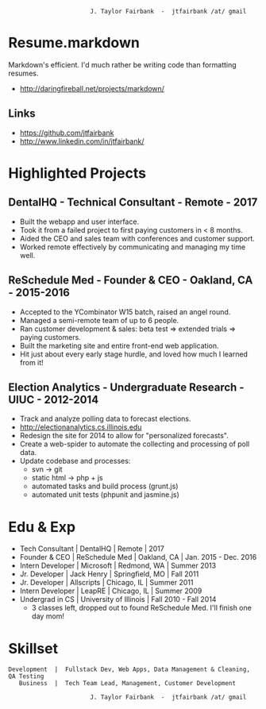                            J. Taylor Fairbank  -  jtfairbank /at/ gmail


Resume.markdown
=================================================================================================
Markdown's efficient.  I'd much rather be writing code than formatting resumes.
  *  http://daringfireball.net/projects/markdown/

Links
------------------------------------------------------------
  * https://github.com/jtfairbank
  * http://www.linkedin.com/in/jtfairbank/


Highlighted Projects
=================================================================================================

DentalHQ - Technical Consultant - Remote - 2017
------------------------------------------------------------
  * Built the webapp and user interface.
  * Took it from a failed project to first paying customers in < 8 months.
  * Aided the CEO and sales team with conferences and customer support.
  * Worked remote effectively by communicating and managing my time well.

ReSchedule Med - Founder & CEO - Oakland, CA - 2015-2016
------------------------------------------------------------
  * Accepted to the YCombinator W15 batch, raised an angel round.
  * Managed a semi-remote team of up to 6 people.
  * Ran customer development & sales: beta test => extended trials => paying customers.
  * Built the marketing site and entire front-end web application.
  * Hit just about every early stage hurdle, and loved how much I learned from it!

Election Analytics - Undergraduate Research - UIUC - 2012-2014
------------------------------------------------------------
  *  Track and analyze polling data to forecast elections.
  *  http://electionanalytics.cs.illinois.edu
  *  Redesign the site for 2014 to allow for "personalized forecasts".
  *  Create a web-spider to automate the collecting and processing of poll data.
  *  Update codebase and processes:
       -  svn -> git
       -  static html -> php + js
       -  automated tasks and build process (grunt.js)
       -  automated unit tests (phpunit and jasmine.js)


Edu & Exp
=================================================================================================
  * Tech Consultant  | DentalHQ       | Remote          | 2017
  * Founder & CEO    | ReSchedule Med | Oakland, CA     | Jan. 2015 - Dec. 2016
  * Intern Developer | Microsoft      | Redmond, WA     | Summer 2013
  * Jr. Developer    | Jack Henry     | Springfield, MO | Fall 2011
  * Jr. Developer    | Allscripts     | Chicago, IL     | Summer 2011
  * Intern Developer | LeapRE         | Chicago, IL     | Summer 2009
  * Undergrad in CS  |      University of Illinois      | Fall 2010 - Fall 2014
      - 3 classes left, dropped out to found ReSchedule Med. I'll finish one day mom!


Skillset
=================================================================================================
    Development  |  Fullstack Dev, Web Apps, Data Management & Cleaning, QA Testing
       Business  |  Tech Team Lead, Management, Customer Development

                           J. Taylor Fairbank  -  jtfairbank /at/ gmail
